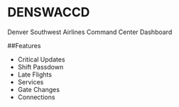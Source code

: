 # DENSWACCD
Denver Southwest Airlines Command Center Dashboard

##Features
* Critical Updates
* Shift Passdown
* Late Flights
* Services
* Gate Changes
* Connections

